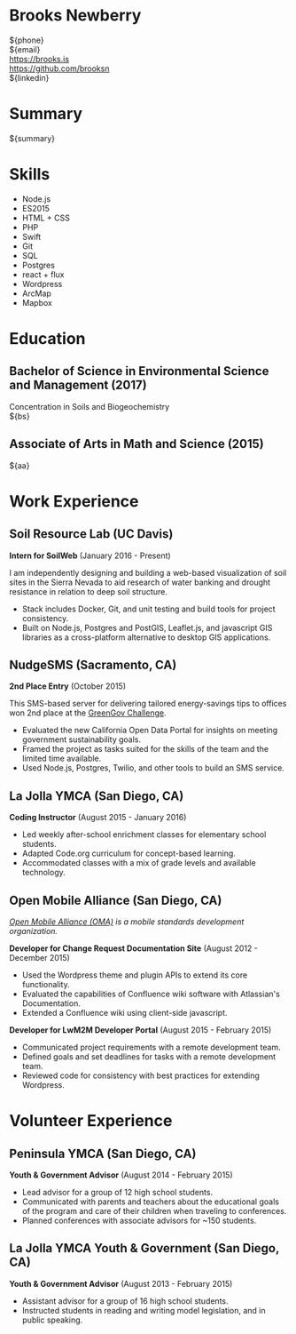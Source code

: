 # Brooks Newberry
${phone}  
${email}  
https://brooks.is  
https://github.com/brooksn  
${linkedin} 

# Summary

${summary}

# Skills

- Node.js
- ES2015
- HTML + CSS
- PHP
- Swift
- Git
- SQL
- Postgres
- react + flux
- Wordpress
- ArcMap
- Mapbox

# Education

## Bachelor of Science in Environmental Science and Management (2017)
Concentration in Soils and Biogeochemistry  
${bs}

## Associate of Arts in Math and Science (2015)
${aa}

# Work Experience

## Soil Resource Lab (UC Davis)

**Intern for SoilWeb** (January 2016 - Present)

I am independently designing and building a web-based visualization of soil sites in the Sierra Nevada to aid research of water banking and drought resistance in relation to deep soil structure.

- Stack includes Docker, Git, and unit testing and build tools for project consistency.
- Built on Node.js, Postgres and PostGIS, Leaflet.js, and javascript GIS libraries as a cross-platform alternative to desktop GIS applications.

## NudgeSMS (Sacramento, CA)

**2nd Place Entry**  (October 2015)

This SMS-based server for delivering tailored energy-savings tips to offices won 2nd place at the [GreenGov Challenge](http://www.govops.ca.gov/#14669).

- Evaluated the new California Open Data Portal for insights on meeting government sustainability goals.
- Framed the project as tasks suited for the skills of the team and the limited time available.
- Used Node.js, Postgres, Twilio, and other tools to build an SMS service.

## La Jolla YMCA (San Diego, CA)

**Coding Instructor** (August 2015 - January 2016)

- Led weekly after-school enrichment classes for elementary school students.
- Adapted Code.org curriculum for concept-based learning.
- Accommodated classes with a mix of grade levels and available technology.

## Open Mobile Alliance (San Diego, CA)
*[Open Mobile Alliance (OMA)](http://openmobilealliance.org) is a mobile standards development organization.*

**Developer for Change Request Documentation Site** (August 2012 - December 2015)

- Used the Wordpress theme and plugin APIs to extend its core functionality.
- Evaluated the capabilities of Confluence wiki software with Atlassian's Documentation.
- Extended a Confluence wiki using client-side javascript.

**Developer for LwM2M Developer Portal** (August 2015 - February 2015)

- Communicated project requirements with a remote development team.
- Defined goals and set deadlines for tasks with a remote development team.
- Reviewed code for consistency with best practices for extending Wordpress.

# Volunteer Experience

## Peninsula YMCA (San Diego, CA)

**Youth & Government Advisor** (August 2014 - February 2015)

- Lead advisor for a group of 12 high school students.
- Communicated with parents and teachers about the educational goals of the program and care of their children when traveling to conferences.
- Planned conferences with associate advisors for ~150 students.

## La Jolla YMCA Youth & Government (San Diego, CA)

**Youth & Government Advisor** (August 2013 - February 2015)

- Assistant advisor for a group of 16 high school students.
- Instructed students in reading and writing model legislation, and in public speaking.
